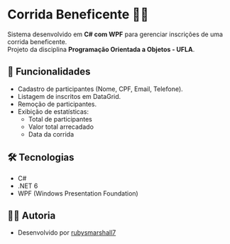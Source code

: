 # Corrida Beneficente 🏃‍♂️

Sistema desenvolvido em **C# com WPF** para gerenciar inscrições de uma corrida beneficente.  
Projeto da disciplina **Programação Orientada a Objetos - UFLA**.

## 🎯 Funcionalidades
- Cadastro de participantes (Nome, CPF, Email, Telefone).
- Listagem de inscritos em DataGrid.
- Remoção de participantes.
- Exibição de estatísticas:
  - Total de participantes
  - Valor total arrecadado
  - Data da corrida

## 🛠️ Tecnologias
- C#
- .NET 6
- WPF (Windows Presentation Foundation)

## 👨‍💻 Autoria
- Desenvolvido por [rubysmarshall7](https://github.com/rubysmarshall7)

